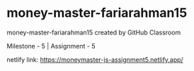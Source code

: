 # money-master-fariarahman15
money-master-fariarahman15 created by GitHub Classroom

Milestone - 5 | Assignment - 5

netlify link: https://moneymaster-js-assignment5.netlify.app/
